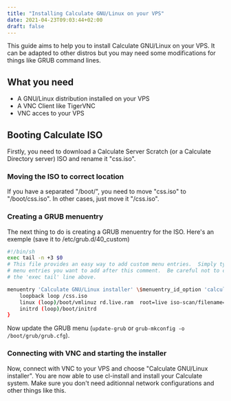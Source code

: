 ```yaml
---
title: "Installing Calculate GNU/Linux on your VPS"
date: 2021-04-23T09:03:44+02:00
draft: false
---
```


This guide aims to help you to install Calculate GNU/Linux on your VPS. It can be adapted to other distros but you may need some modifications for things like GRUB command lines.

## What you need

- A GNU/Linux distribution installed on your VPS
- A VNC Client like TigerVNC
- VNC acces to your VPS

## Booting Calculate ISO

Firstly, you need to download a Calculate Server Scratch (or a Calculate Directory server) ISO and rename it "css.iso".

### Moving the ISO to correct location

If you have a separated "/boot/", you need to move "css.iso" to "/boot/css.iso". In other cases, just move it "/css.iso".

### Creating a GRUB menuentry

The next thing to do is creating a GRUB menuentry for the ISO. Here's an exemple (save it to /etc/grub.d/40\_custom)

```bash
#!/bin/sh
exec tail -n +3 $0
# This file provides an easy way to add custom menu entries.  Simply type the
# menu entries you want to add after this comment.  Be careful not to change
# the 'exec tail' line above.

menuentry 'Calculate GNU/Linux installer' \$menuentry_id_option 'calculate' {
	loopback loop /css.iso
	linux (loop)/boot/vmlinuz rd.live.ram  root=live iso-scan/filename=/css.iso quiet
	initrd (loop)/boot/initrd
}
```

Now update the GRUB menu (`update-grub` or `grub-mkconfig -o /boot/grub/grub.cfg`).

### Connecting with VNC and starting the installer

Now, connect with VNC to your VPS and choose "Calculate GNU/Linux installer". You are now able to use cl-install and install your Calculate system. Make sure you don't need aditionnal network configurations and other things like this.

